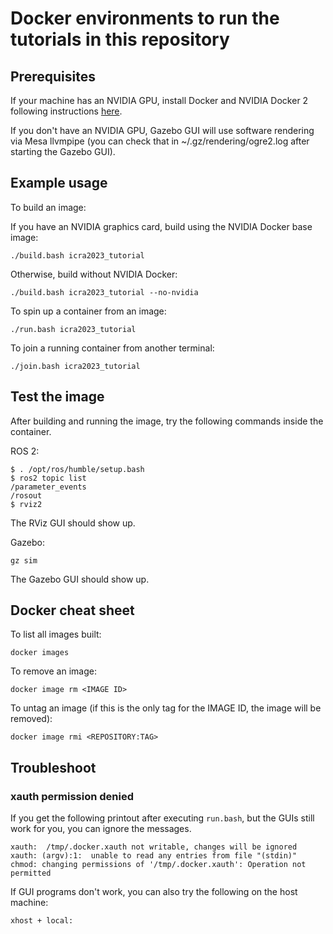 # Docker environments to run the tutorials in this repository

## Prerequisites

If your machine has an NVIDIA GPU, install Docker and NVIDIA Docker 2 following
instructions [here](https://github.com/osrf/subt/wiki/Docker%20Install).

If you don't have an NVIDIA GPU, Gazebo GUI will use software rendering via
Mesa llvmpipe (you can check that in ~/.gz/rendering/ogre2.log after starting
the Gazebo GUI).

## Example usage

To build an image:

If you have an NVIDIA graphics card, build using the NVIDIA Docker base image:
```
./build.bash icra2023_tutorial
```
Otherwise, build without NVIDIA Docker:
```
./build.bash icra2023_tutorial --no-nvidia
```

To spin up a container from an image:
```
./run.bash icra2023_tutorial
```

To join a running container from another terminal:
```
./join.bash icra2023_tutorial
```

## Test the image

After building and running the image, try the following commands inside the
container.

ROS 2:
```
$ . /opt/ros/humble/setup.bash
$ ros2 topic list
/parameter_events
/rosout
$ rviz2
```
The RViz GUI should show up.

Gazebo:
```
gz sim
```
The Gazebo GUI should show up.

## Docker cheat sheet

To list all images built:
```
docker images
```

To remove an image:
```
docker image rm <IMAGE ID>
```

To untag an image (if this is the only tag for the IMAGE ID, the image will be
removed):
```
docker image rmi <REPOSITORY:TAG>
```

## Troubleshoot

### xauth permission denied

If you get the following printout after executing `run.bash`, but the GUIs still
work for you, you can ignore the messages.
```
xauth:  /tmp/.docker.xauth not writable, changes will be ignored
xauth: (argv):1:  unable to read any entries from file "(stdin)"
chmod: changing permissions of '/tmp/.docker.xauth': Operation not permitted
```

If GUI programs don't work, you can also try the following on the host machine:
```
xhost + local:
```
